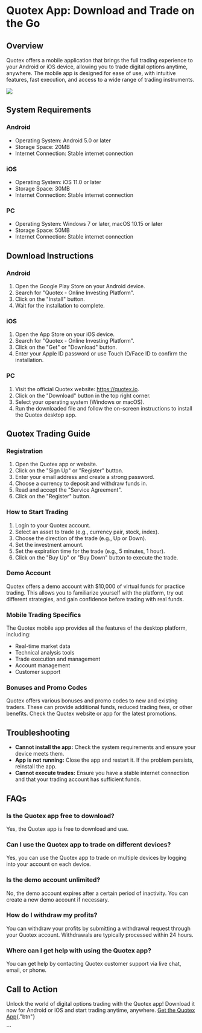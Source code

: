 # Quotex App: Download and Trade on the Go

## Overview

Quotex offers a mobile application that brings the full trading
experience to your Android or iOS device, allowing you to trade digital
options anytime, anywhere. The mobile app is designed for ease of use,
with intuitive features, fast execution, and access to a wide range of
trading instruments.

[![](https://static.quotex.io/files/10_en/300_250.jpg)](https://traff.sbs/brokerqxlid)

## System Requirements

### Android

-   Operating System: Android 5.0 or later
-   Storage Space: 20MB
-   Internet Connection: Stable internet connection

### iOS

-   Operating System: iOS 11.0 or later
-   Storage Space: 30MB
-   Internet Connection: Stable internet connection

### PC

-   Operating System: Windows 7 or later, macOS 10.15 or later
-   Storage Space: 50MB
-   Internet Connection: Stable internet connection

## Download Instructions

### Android

1.  Open the Google Play Store on your Android device.
2.  Search for "Quotex - Online Investing Platform".
3.  Click on the "Install" button.
4.  Wait for the installation to complete.

### iOS

1.  Open the App Store on your iOS device.
2.  Search for "Quotex - Online Investing Platform".
3.  Click on the "Get" or "Download" button.
4.  Enter your Apple ID password or use Touch ID/Face ID to confirm the
    installation.

### PC

1.  Visit the official Quotex website: https://quotex.io.
2.  Click on the "Download" button in the top right corner.
3.  Select your operating system (Windows or macOS).
4.  Run the downloaded file and follow the on-screen instructions to
    install the Quotex desktop app.

## Quotex Trading Guide

### Registration

1.  Open the Quotex app or website.
2.  Click on the "Sign Up" or "Register" button.
3.  Enter your email address and create a strong password.
4.  Choose a currency to deposit and withdraw funds in.
5.  Read and accept the "Service Agreement".
6.  Click on the "Register" button.

### How to Start Trading

1.  Login to your Quotex account.
2.  Select an asset to trade (e.g., currency pair, stock, index).
3.  Choose the direction of the trade (e.g., Up or Down).
4.  Set the investment amount.
5.  Set the expiration time for the trade (e.g., 5 minutes, 1 hour).
6.  Click on the "Buy Up" or "Buy Down" button to execute
    the trade.

### Demo Account

Quotex offers a demo account with \$10,000 of virtual funds for practice
trading. This allows you to familiarize yourself with the platform, try
out different strategies, and gain confidence before trading with real
funds.

### Mobile Trading Specifics

The Quotex mobile app provides all the features of the desktop platform,
including:

-   Real-time market data
-   Technical analysis tools
-   Trade execution and management
-   Account management
-   Customer support

### Bonuses and Promo Codes

Quotex offers various bonuses and promo codes to new and existing
traders. These can provide additional funds, reduced trading fees, or
other benefits. Check the Quotex website or app for the latest
promotions.

## Troubleshooting

-   **Cannot install the app:** Check the system requirements and ensure
    your device meets them.
-   **App is not running:** Close the app and restart it. If the problem
    persists, reinstall the app.
-   **Cannot execute trades:** Ensure you have a stable internet
    connection and that your trading account has sufficient funds.

## FAQs

### Is the Quotex app free to download?

Yes, the Quotex app is free to download and use.

### Can I use the Quotex app to trade on different devices?

Yes, you can use the Quotex app to trade on multiple devices by logging
into your account on each device.

### Is the demo account unlimited?

No, the demo account expires after a certain period of inactivity. You
can create a new demo account if necessary.

### How do I withdraw my profits?

You can withdraw your profits by submitting a withdrawal request through
your Quotex account. Withdrawals are typically processed within 24
hours.

### Where can I get help with using the Quotex app?

You can get help by contacting Quotex customer support via live chat,
email, or phone.

## Call to Action

Unlock the world of digital options trading with the Quotex app!
Download it now for Android or iOS and start trading anytime, anywhere.
[Get the Quotex
App](\%22https://traff.sbs/quotexonelink\%22){."btn"}

\`\`\`

